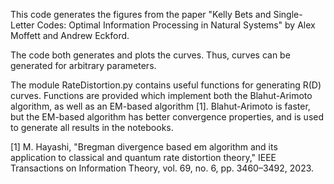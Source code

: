 This code generates the figures from the paper "Kelly Bets and Single-Letter Codes: Optimal Information Processing in Natural Systems" by Alex Moffett and Andrew Eckford.

The code both generates and plots the curves. Thus, curves can be generated for arbitrary parameters.

The module RateDistortion.py contains useful functions for generating R(D) curves. Functions are provided which implement both the Blahut-Arimoto algorithm, as well as an EM-based algorithm [1]. Blahut-Arimoto is faster, but the EM-based algorithm has better convergence properties, and is used to generate all results in the notebooks.

[1] M. Hayashi, "Bregman divergence based em algorithm and its application to classical and quantum rate distortion theory," IEEE Transactions on Information Theory, vol. 69, no. 6, pp. 3460–3492, 2023.

